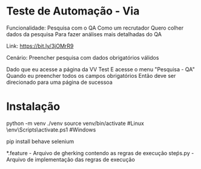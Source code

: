 # Teste de Automação - Via

Funcionalidade: Pesquisa com o QA Como um recrutador Quero colher dados da pesquisa Para fazer análises mais detalhadas do QA

Link: https://bit.ly/3jOMrR9

Cenário: Preencher pesquisa com dados obrigatórios válidos

Dado que eu acesse a página da VV Test E acesse o menu "Pesquisa - QA" Quando eu preencher todos os campos obrigatórios Então deve ser direcionado para uma página de sucessoa

# Instalação

python -m venv ./venv
source venv/bin/activate #Linux
\env\Scripts\activate.ps1 #Windows

pip install behave selenium

*.feature - Arquivo de gherking contendo as regras de execução
steṕs.py - Arquivo de implementação das regras de execução

